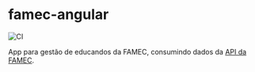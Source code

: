 # famec-angular

![CI](https://github.com/mauriciocordeiro/famec-angular/workflows/CI/badge.svg)

 App para gestão de educandos da FAMEC, consumindo dados da [API da FAMEC](https://github.com/mauriciocordeiro/famec).


